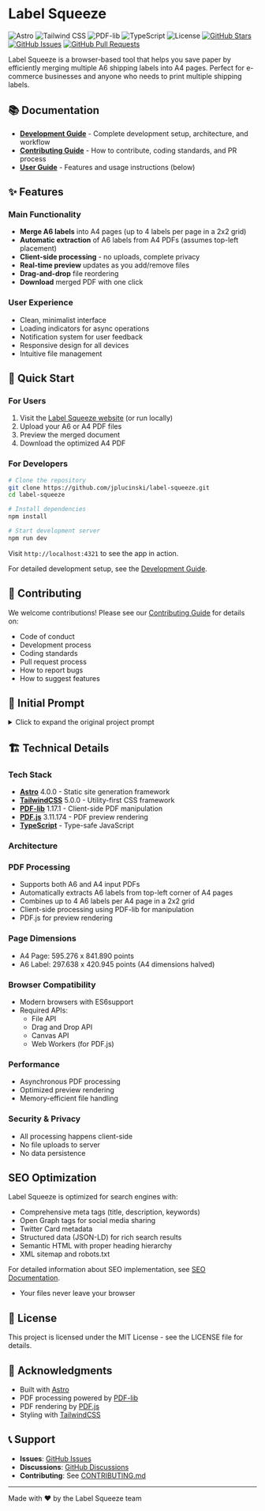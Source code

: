 # Label Squeeze

![Astro](https://img.shields.io/badge/Astro-4.0.0-orange.svg)
![Tailwind CSS](https://img.shields.io/badge/Tailwind%20CSS-5.0.0-blue.svg)
![PDF-lib](https://img.shields.io/badge/PDF--lib-1.17.1-green.svg)
![TypeScript](https://img.shields.io/badge/TypeScript-5.0-blue.svg)
![License](https://img.shields.io/badge/License-MIT-yellow.svg)
[![GitHub Stars](https://img.shields.io/github/stars/jplucinski/label-squeeze.svg)](https://github.com/jplucinski/label-squeeze/stargazers)
[![GitHub Issues](https://img.shields.io/github/issues/jplucinski/label-squeeze.svg)](https://github.com/jplucinski/label-squeeze/issues)
[![GitHub Pull Requests](https://img.shields.io/github/issues-pr/jplucinski/label-squeeze.svg)](https://github.com/jplucinski/label-squeeze/pulls)

Label Squeeze is a browser-based tool that helps you save paper by efficiently merging multiple A6 shipping labels into A4 pages. Perfect for e-commerce businesses and anyone who needs to print multiple shipping labels.

## 📚 Documentation

- **[Development Guide](DEVELOPMENT.md)** - Complete development setup, architecture, and workflow
- **[Contributing Guide](CONTRIBUTING.md)** - How to contribute, coding standards, and PR process
- **[User Guide](#features)** - Features and usage instructions (below)

## ✨ Features

### Main Functionality

- **Merge A6 labels** into A4 pages (up to 4 labels per page in a 2x2 grid)
- **Automatic extraction** of A6 labels from A4 PDFs (assumes top-left placement)
- **Client-side processing** - no uploads, complete privacy
- **Real-time preview** updates as you add/remove files
- **Drag-and-drop** file reordering
- **Download** merged PDF with one click

### User Experience

- Clean, minimalist interface
- Loading indicators for async operations
- Notification system for user feedback
- Responsive design for all devices
- Intuitive file management

## 🚀 Quick Start

### For Users

1. Visit the [Label Squeeze website](#) (or run locally)
2. Upload your A6 or A4 PDF files
3. Preview the merged document
4. Download the optimized A4 PDF

### For Developers

```bash
# Clone the repository
git clone https://github.com/jplucinski/label-squeeze.git
cd label-squeeze

# Install dependencies
npm install

# Start development server
npm run dev
```

Visit `http://localhost:4321` to see the app in action.

For detailed development setup, see the [Development Guide](DEVELOPMENT.md).

## 🤝 Contributing

We welcome contributions! Please see our [Contributing Guide](CONTRIBUTING.md) for details on:

- Code of conduct
- Development process
- Coding standards
- Pull request process
- How to report bugs
- How to suggest features

## 📖 Initial Prompt

<details>
<summary>Click to expand the original project prompt</summary>

```
# Label Squeeze

You are a senior front-end developer tasked with creating Label Squeeze, a browser-based app that merges multiple A6 shipping labels into A4 pages to save paper.

## Key Features:

Main feature:
	Merge multiple A6 shipping labels to A4 formated pdf document. If provided label is in A4 format extract A6 label from it, Assume that is placed in top left page section, Ignore rest of the page.

File Handling:
- Upload, remove, and rearrange multiple PDF files.
- Extract and combine A6 labels into A4 pages.
- File list can be rearranged with drag and drop

Preview & Download:
- Show a preview of the merged document with a "Download" button.
- Preview is update automaticaly when use change, add, remove file from the list.
- If there is no file uploaded "Download" button must be disabled.

User Experience:
- Clear file list, loading indicators, smooth feedback, and intuitive interactions.
- User is notified about in-app events with notifications

Design:
- Minimalist UI with a white background, professional typography, and subtle animations.
- Include a logo and a clean layout with good spacing.
- Use responsive design
- Add favicon

Page Structure:
- Header: Logo and hero section.
- Infographic: Steps to use the app (upload, combine, download).
- File Upload
- File list
- Output file preview
- Project details and description

Technical Stack:
- AstroJS: Framework for SSR.
- TailwindCSS: Styling.
- pdf-lib: PDF handling and merging.
- do not use react

Constraints:
- All operations must run client-side.

Deliverable: A functional, SEO-friendly web app with a polished design.
```

</details>

## 🏗️ Technical Details

### Tech Stack

- **[Astro](https://astro.build/)** 4.0.0 - Static site generation framework
- **[TailwindCSS](https://tailwindcss.com/)** 5.0.0 - Utility-first CSS framework
- **[PDF-lib](https://pdf-lib.js.org/)** 1.17.1 - Client-side PDF manipulation
- **[PDF.js](https://mozilla.github.io/pdf.js/)** 3.11.174 - PDF preview rendering
- **[TypeScript](https://www.typescriptlang.org/)** - Type-safe JavaScript

### Architecture

### PDF Processing

- Supports both A6 and A4 input PDFs
- Automatically extracts A6 labels from top-left corner of A4 pages
- Combines up to 4 A6 labels per A4 page in a 2x2 grid
- Client-side processing using PDF-lib for manipulation
- PDF.js for preview rendering

### Page Dimensions

- A4 Page: 595.276 x 841.890 points
- A6 Label: 297.638 x 420.945 points (A4 dimensions halved)

### Browser Compatibility

- Modern browsers with ES6support
- Required APIs:
  - File API
  - Drag and Drop API
  - Canvas API
  - Web Workers (for PDF.js)

### Performance

- Asynchronous PDF processing
- Optimized preview rendering
- Memory-efficient file handling

### Security & Privacy

- All processing happens client-side
- No file uploads to server
- No data persistence

## SEO Optimization

Label Squeeze is optimized for search engines with:

- Comprehensive meta tags (title, description, keywords)
- Open Graph tags for social media sharing
- Twitter Card metadata
- Structured data (JSON-LD) for rich search results
- Semantic HTML with proper heading hierarchy
- XML sitemap and robots.txt

For detailed information about SEO implementation, see [SEO Documentation](docs/SEO.md).
- Your files never leave your browser

## 📄 License

This project is licensed under the MIT License - see the LICENSE file for details.

## 🙏 Acknowledgments

- Built with [Astro](https://astro.build/)
- PDF processing powered by [PDF-lib](https://pdf-lib.js.org/)
- PDF rendering by [PDF.js](https://mozilla.github.io/pdf.js/)
- Styling with [TailwindCSS](https://tailwindcss.com/)

## 📞 Support

- **Issues**: [GitHub Issues](https://github.com/jplucinski/label-squeeze/issues)
- **Discussions**: [GitHub Discussions](https://github.com/jplucinski/label-squeeze/discussions)
- **Contributing**: See [CONTRIBUTING.md](CONTRIBUTING.md)

---

Made with ❤️ by the Label Squeeze team
